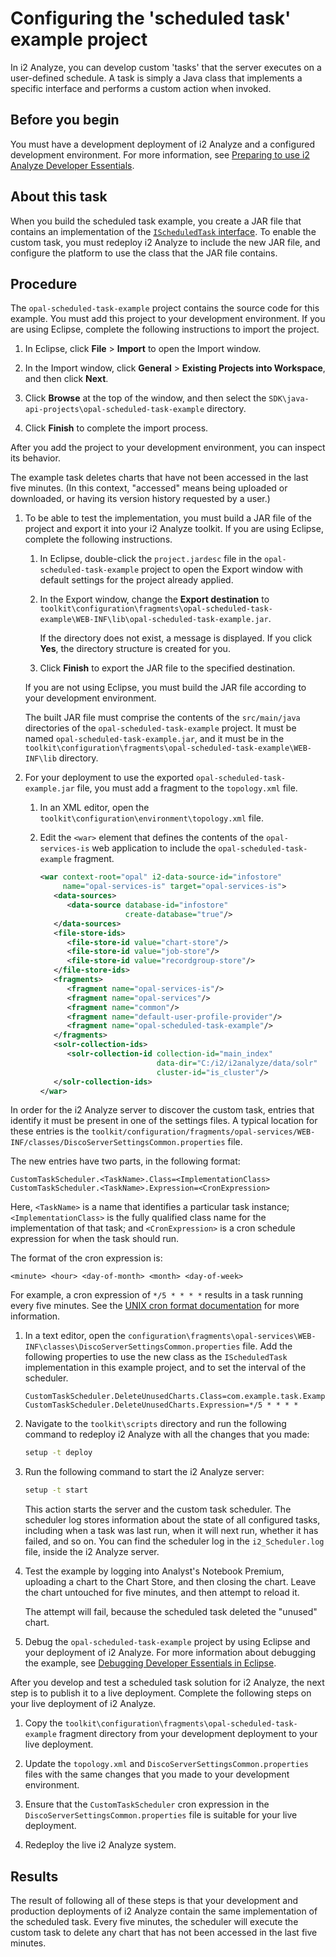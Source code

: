 # Configuring the 'scheduled task' example project

In i2 Analyze, you can develop custom 'tasks' that the server executes on a user-defined schedule. A task is simply a Java class that implements a specific interface and performs a custom action when invoked.

## Before you begin

You must have a development deployment of i2 Analyze and a configured development environment. For more information, see [Preparing to use i2 Analyze Developer Essentials](Preparing-to-use-i2-Analyze-Developer-Essentials.md).

## About this task

When you build the scheduled task example, you create a JAR file that contains an implementation of the [`IScheduledTask` interface](https://i2group.github.io/analyze/docs/com/i2group/disco/task/spi/IScheduledTask.html). To enable the custom task, you must redeploy i2 Analyze to include the new JAR file, and configure the platform to use the class that the JAR file contains.

## Procedure

The `opal-scheduled-task-example` project contains the source code for this example. You must add this project to your development environment. If you are using Eclipse, complete the following instructions to import the project.

1. In Eclipse, click **File** &gt; **Import** to open the Import window.

1. In the Import window, click **General** &gt; **Existing Projects into Workspace**, and then click **Next**.

1. Click **Browse** at the top of the window, and then select the `SDK\java-api-projects\opal-scheduled-task-example` directory.

1. Click **Finish** to complete the import process.

After you add the project to your development environment, you can inspect its behavior.

The example task deletes charts that have not been accessed in the last five minutes. (In this context, "accessed" means being uploaded or downloaded, or having its version history requested by a user.)

1. To be able to test the implementation, you must build a JAR file of the project and export it into your i2 Analyze toolkit. If you are using Eclipse, complete the following instructions.

   1. In Eclipse, double-click the `project.jardesc` file in the `opal-scheduled-task-example` project to open the Export window with default settings for the project already applied.

   1. In the Export window, change the **Export destination** to `toolkit\configuration\fragments\opal-scheduled-task-example\WEB-INF\lib\opal-scheduled-task-example.jar`.

      If the directory does not exist, a message is displayed. If you click **Yes**, the directory structure is created for you.

   1. Click **Finish** to export the JAR file to the specified destination.

   If you are not using Eclipse, you must build the JAR file according to your development environment.

   The built JAR file must comprise the contents of the `src/main/java` directories of the `opal-scheduled-task-example` project. It must be named `opal-scheduled-task-example.jar`, and it must be in the `toolkit\configuration\fragments\opal-scheduled-task-example\WEB-INF\lib` directory.

1. For your deployment to use the exported `opal-scheduled-task-example.jar` file, you must add a fragment to the `topology.xml` file.

   1. In an XML editor, open the `toolkit\configuration\environment\topology.xml` file.

   1. Edit the `<war>` element that defines the contents of the `opal-services-is` web application to include the `opal-scheduled-task-example` fragment.

      ```xml
      <war context-root="opal" i2-data-source-id="infostore"
           name="opal-services-is" target="opal-services-is">
         <data-sources>
            <data-source database-id="infostore"
                         create-database="true"/>
         </data-sources>
         <file-store-ids>
            <file-store-id value="chart-store"/>
            <file-store-id value="job-store"/>
            <file-store-id value="recordgroup-store"/>
         </file-store-ids>
         <fragments>
            <fragment name="opal-services-is"/>
            <fragment name="opal-services"/>
            <fragment name="common"/>
            <fragment name="default-user-profile-provider"/>
            <fragment name="opal-scheduled-task-example"/>
         </fragments>
         <solr-collection-ids>
            <solr-collection-id collection-id="main_index"
                                data-dir="C:/i2/i2analyze/data/solr"
                                cluster-id="is_cluster"/>
         </solr-collection-ids>
      </war>
      ```

In order for the i2 Analyze server to discover the custom task, entries that identify it must be present in one of the settings files. A typical location for these entries is the `toolkit/configuration/fragments/opal-services/WEB-INF/classes/DiscoServerSettingsCommon.properties` file.

The new entries have two parts, in the following format:

```text
CustomTaskScheduler.<TaskName>.Class=<ImplementationClass>
CustomTaskScheduler.<TaskName>.Expression=<CronExpression>
```

Here, `<TaskName>` is a name that identifies a particular task instance; `<ImplementationClass>` is the fully qualified class name for the implementation of that task; and `<CronExpression>` is a cron schedule expression for when the task should run.

The format of the cron expression is:

`<minute> <hour> <day-of-month> <month> <day-of-week>`

For example, a cron expression of `*/5 * * * *` results in a task running every five minutes. See the [UNIX cron format documentation](https://www.ibm.com/docs/en/db2/11.1?topic=task-unix-cron-format) for more information.

1. In a text editor, open the `configuration\fragments\opal-services\WEB-INF\classes\DiscoServerSettingsCommon.properties` file. Add the following properties to use the new class as the `IScheduledTask` implementation in this example project, and to set the interval of the scheduler.

   ```text
   CustomTaskScheduler.DeleteUnusedCharts.Class=com.example.task.ExampleTask
   CustomTaskScheduler.DeleteUnusedCharts.Expression=*/5 * * * *
   ```

1. Navigate to the `toolkit\scripts` directory and run the following command to redeploy i2 Analyze with all the changes that you made:

   ```sh
   setup -t deploy
   ```

1. Run the following command to start the i2 Analyze server:

   ```sh
   setup -t start
   ```

   This action starts the server and the custom task scheduler. The scheduler log stores information about the state of all configured tasks, including when a task was last run, when it will next run, whether it has failed, and so on. You can find the scheduler log in the `i2_Scheduler.log` file, inside the i2 Analyze server.

1. Test the example by logging into Analyst's Notebook Premium, uploading a chart to the Chart Store, and then closing the chart. Leave the chart untouched for five minutes, and then attempt to reload it.

   The attempt will fail, because the scheduled task deleted the "unused" chart.

1. Debug the `opal-scheduled-task-example` project by using Eclipse and your deployment of i2 Analyze. For more information about debugging the example, see [Debugging Developer Essentials in Eclipse](Debugging-Developer-Essentials.md).

After you develop and test a scheduled task solution for i2 Analyze, the next step is to publish it to a live deployment. Complete the following steps on your live deployment of i2 Analyze.

1. Copy the `toolkit\configuration\fragments\opal-scheduled-task-example` fragment directory from your development deployment to your live deployment.

1. Update the `topology.xml` and `DiscoServerSettingsCommon.properties` files with the same changes that you made to your development environment.

1. Ensure that the `CustomTaskScheduler` cron expression in the `DiscoServerSettingsCommon.properties` file is suitable for your live deployment.

1. Redeploy the live i2 Analyze system.

## Results

The result of following all of these steps is that your development and production deployments of i2 Analyze contain the same implementation of the scheduled task. Every five minutes, the scheduler will execute the custom task to delete any chart that has not been accessed in the last five minutes.
